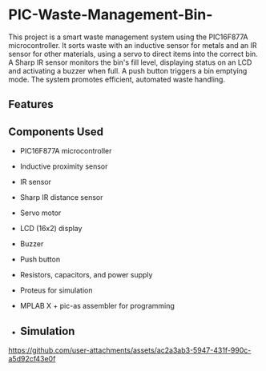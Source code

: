 # PIC-Waste-Management-Bin-
This project is a smart waste management system using the PIC16F877A microcontroller. It sorts waste with an inductive sensor for metals and an IR sensor for other materials, using a servo to direct items into the correct bin. A Sharp IR sensor monitors the bin's fill level, displaying status on an LCD and activating a buzzer when full. A push button triggers a bin emptying mode. The system promotes efficient, automated waste handling.


## Features


## Components Used

- PIC16F877A microcontroller
- Inductive proximity sensor
- IR sensor
- Sharp IR distance sensor
- Servo motor
- LCD (16x2) display
- Buzzer
- Push button
- Resistors, capacitors, and power supply
- Proteus for simulation
- MPLAB X + pic-as assembler for programming

- ## Simulation
https://github.com/user-attachments/assets/ac2a3ab3-5947-431f-990c-a5d92cf43e0f





